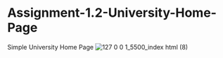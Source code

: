 # Assignment-1.2-University-Home-Page
Simple University Home Page
![127 0 0 1_5500_index html (8)](https://user-images.githubusercontent.com/45134925/98434383-f4c67080-2109-11eb-8701-3d89791a4e10.png)

